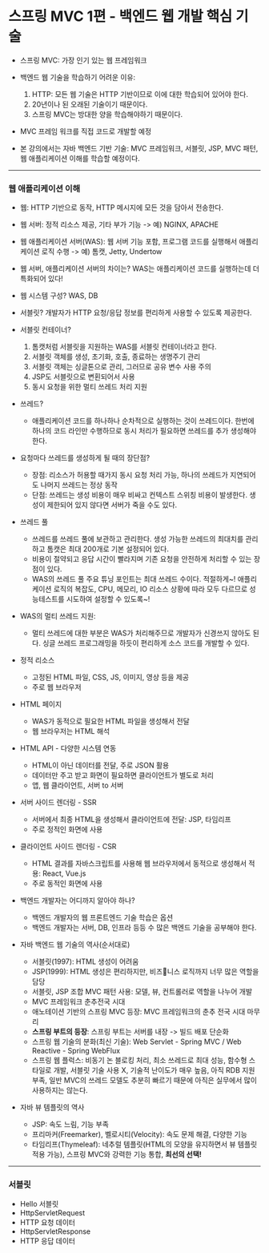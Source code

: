# 스프링 MVC 1편 - 백엔드 웹 개발 핵심 기술

- 스프링 MVC: 가장 인기 있는 웹 프레임워크
  
- 백엔드 웹 기술을 학습하기 어려운 이유:
  1. HTTP: 모든 웹 기술은 HTTP 기반이므로 이에 대한 학습되어 있어야 한다.
  2. 20년이나 된 오래된 기술이기 때문이다.
  3. 스프링 MVC는 방대한 양을 학습해야하기 때문이다.

- MVC 프레임 워크를 직접 코드로 개발할 예정
  
- 본 강의에서는 자바 백엔드 기반 기술: MVC 프레임워크, 서블릿, JSP, MVC 패턴, 웹 애플리케이션 이해를 학습할 예정이다.

---
### 웹 애플리케이션 이해
- 웹: HTTP 기반으로 동작, HTTP 메시지에 모든 것을 담아서 전송한다.
  
- 웹 서버: 정적 리소스 제공, 기타 부가 기능 -> 예) NGINX, APACHE
  
- 웹 애플리케이션 서버(WAS): 웹 서버 기능 포함, 프로그램 코드를 실행해서 애플리케이션 로직 수행 -> 예) 톰캣, Jetty, Undertow
  
- 웹 서버, 애플리케이션 서버의 차이는? WAS는 애플리케이션 코드를 실행하는데 더 특화되어 있다!
  
- 웹 시스템 구성? WAS, DB
  
- 서블릿? 개발자가 HTTP 요청/응답 정보를 편리하게 사용할 수 있도록 제공한다.
  
- 서블릿 컨테이너? 
  1. 톰캣처럼 서블릿을 지원하는 WAS를 서블릿 컨테이너라고 한다.
  2. 서블릿 객체를 생성, 초기화, 호출, 종료하는 생명주기 관리
  3. 서블릿 객체는 싱글톤으로 관리, 그러므로 공유 변수 사용 주의
  4. JSP도 서블릿으로 변횐되어서 사용
  5. 동시 요청을 위한 멀티 쓰레드 처리 지원

- 쓰레드?
  - 애플리케이션 코드를 하나하나 순차적으로 실행하는 것이 쓰레드이다. 한번에 하나의 코드 라인만 수행하므로 동시 처리가 필요하면 쓰레드를 추가 생성해야 한다.

- 요청마다 쓰레드를 생성하게 될 때의 장단점?
    - 장점: 리소스가 허용할 때가지 동시 요청 처리 가능, 하나의 쓰레드가 지연되어도 나머지 쓰레드는 정상 동작
    - 단점: 쓰레드는 생성 비용이 매우 비싸고 컨텍스트 스위칭 비용이 발생한다. 생성이 제한되어 있지 않다면 서버가 죽을 수도 있다.
 
- 쓰레드 풀
  - 쓰레드를 쓰레드 풀에 보관하고 관리한다. 생성 가능한 쓰레드의 최대치를 관리하고 톰캣은 최대 200개로 기본 설정되어 있다.
  - 비용이 절약되고 응답 시간이 빨라지며 기존 요청을 안전하게 처리할 수 있는 장점이 있다.
  - WAS의 쓰레드 풀 주요 튜닝 포인트는 최대 쓰레드 수이다. 적절하게~! 애플리케이션 로직의 복잡도, CPU, 메모리, IO 리소스 상황에 따라 모두 다르므로 성능테스트를 시도하여  설정할 수 있도록~!
 
- WAS의 멀티 쓰레드 지원:
  - 멀티 쓰레드에 대한 부분은 WAS가 처리해주므로 개발자가 신경쓰지 않아도 된다. 싱글 쓰레드 프로그래밍을 하듯이 편리하게 소스 코드를 개발할 수 있다.

- 정적 리소스
  - 고정된 HTML 파일, CSS, JS, 이미지, 영상 등을 제공
  - 주로 웹 브라우저
 
- HTML 페이지
  - WAS가 동적으로 필요한 HTML 파일을 생성해서 전달
  - 웹 브라우저는 HTML 해석

- HTML API - 다양한 시스템 연동
  - HTML이 아닌 데이터를 전달, 주로 JSON 활용
  - 데이터만 주고 받고 화면이 필요하면 클라이언트가 별도로 처리
  - 앱, 웹 클라이언트, 서버 to 서버
 
- 서버 사이드 렌더링 - SSR
  - 서버에서 최종 HTML을 생성해서 클라이언트에 전달: JSP, 타임리프
  - 주로 정적인 화면에 사용

- 클라이언트 사이드 렌더링 - CSR
  - HTML 결과를 자바스크립트를 사용해 웹 브라우저에서 동적으로 생성해서 적용: React, Vue.js 
  - 주로 동적인 화면에 사용

- 백엔드 개발자는 어디까지 알아야 하나?
  - 백엔드 개발자의 웹 프론트엔드 기술 학습은 옵션
  - 백엔드 개발자는 서버, DB, 인프라 등등 수 많은 백엔드 기술을 공부해야 한다.
 
- 자바 백엔드 웹 기술의 역사(순서대로)
  - 서블릿(1997): HTML 생성이 어려움
  - JSP(1999): HTML 생성은 편리하지만, 비즈니스 로직까지 너무 많은 역할을 담당
  - 서블릿, JSP 조합 MVC 패턴 사용: 모델, 뷰, 컨트롤러로 역할을 나누어 개발
  - MVC 프레임워크 춘추전국 시대
  - 애노테이션 기반의  스프링 MVC 등장: MVC 프레임워크의 춘추 전국 시대 마무리
  - **스프링 부트의 등장**: 스프링 부트는 서버를 내장 -> 빌드 배포 단순화
  - 스프링 웹 기술의 분화(최신 기술): Web Servlet - Spring MVC / Web Reactive - Spring WebFlux
  - 스프링 웹 플럭스: 비동기 논 블로킹 처리, 최소 쓰레드로 최대 성능, 함수형 스타일로 개발, 서블릿 기술 사용 X, 기술적 난이도가 매우 높음, 아직 RDB 지원 부족, 일반 MVC의 쓰레드 모델도 추분히 빠르기 때문에 아직은 실무에서 많이 사용하지는 않는다.

- 자바 뷰 템플릿의 역사
  - JSP: 속도 느림, 기능 부족
  - 프리마커(Freemarker), 벨로시티(Velocity): 속도 문제 해결, 다양한 기능
  - 타임리프(Thymeleaf): 네추럴 템플릿(HTML의 모양을 유지하면서 뷰 템플릿 적용 가능), 스프링 MVC와 강력한 기능 통합, **최선의 선택!**

---
### 서블릿

- Hello 서블릿
- HttpServletRequest
- HTTP 요청 데이터
- HttpServletResponse
- HTTP 응답 데이터


 
